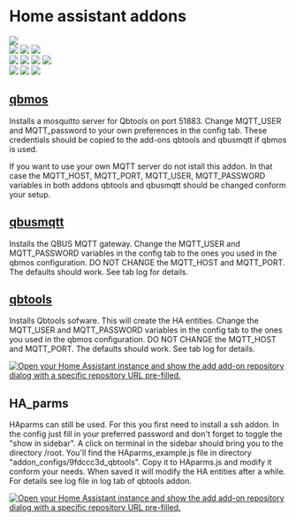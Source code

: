 # Home assistant addons
![](https://img.shields.io/badge/release-v3.1.2-blue)                 
![](https://img.shields.io/badge/arch-arm64-yellow)
![](https://img.shields.io/badge/-armv7-yellow) 
![](https://img.shields.io/badge/-amd64-yellow)
<br/>
![](https://img.shields.io/badge/interfaces_with-qbus_devices-green)
![](https://img.shields.io/badge/-home_assistant_devices-green)
![](https://img.shields.io/badge/-influxDB_v2/grafana_statistics-green)
![](https://img.shields.io/badge/-http_devices-green)
<br/>
![](https://img.shields.io/badge/prerequisites-HA--Operating_system-red)
![](https://img.shields.io/badge/-Hassio-red)
![](https://img.shields.io/badge/-HA--Supervised-red)

## [qbmos](https://github.com/wk275/qbtools-v3_HA-addons/tree/main/qbmos)

Installs a mosquitto server for Qbtools on port 51883.
Change MQTT_USER and MQTT_password to your own preferences in the config tab. These credentials should be copied to the add-ons qbtools and qbusmqtt if qbmos is used.

If you want to use your own MQTT server do not istall this addon. In that case the MQTT_HOST, MQTT_PORT, MQTT_USER, MQTT_PASSWORD variables in both addons qbtools and qbusmqtt should be changed conform your setup.

## [qbusmqtt](https://github.com/wk275/qbtools-v3_HA-addons/tree/main/qbusmqtt)
Installs the QBUS MQTT gateway. Change the MQTT_USER and MQTT_PASSWORD variables in the config tab to the ones you used in the qbmos configuration. DO NOT CHANGE the MQTT_HOST and MQTT_PORT. The defaults should work. See tab log for details.

## [qbtools](https://github.com/wk275/qbtools-v3_HA-addons/tree/main/qbtools)
Installs Qbtools sofware. This will create the HA entities. Change the MQTT_USER and MQTT_PASSWORD variables in the config tab to the ones you used in the qbmos configuration. DO NOT CHANGE the MQTT_HOST and MQTT_PORT. The defaults should work. See tab log for details.

[![Open your Home Assistant instance and show the add add-on repository dialog with a specific repository URL pre-filled.](https://my.home-assistant.io/badges/supervisor_add_addon_repository.svg)](https://my.home-assistant.io/redirect/supervisor_add_addon_repository/?repository_url=https://github.com/wk275/qbtools-v3_HA-addons.git)


## HA_parms 
HAparms can still be used. For this you first need to install a ssh addon.
In the config just fill in your preferred password and don't forget to toggle the "show in sidebar".
A click on terminal in the sidebar should bring you to the directory /root.
You'll find the HAparms_example.js file in directory "addon_configs/9fdccc3d_qbtools".
Copy it to HAparms.js and modify it conform your needs. When saved it will modify the HA entities after a while. For details see log file in log tab of qbtools addon.

[![Open your Home Assistant instance and show the add add-on repository dialog with a specific repository URL pre-filled.](https://my.home-assistant.io/badges/supervisor_add_addon_repository.svg)](https://my.home-assistant.io/redirect/supervisor_add_addon_repository/?repository_url=https://github.com/hassio-addons/addon-ssh.git)






</br>

